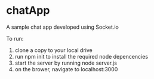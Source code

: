 # chatApp
A sample chat app developed using Socket.io

To run:
1. clone a copy to your local drive
2. run npm init to install the required node depencencies
3. start the server by running node server.js
4. on the brower, navigate to localhost:3000
